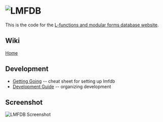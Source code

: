 ![LMFDB][logo]
==============

This is the code for the 
[L-functions and modular forms database website](http://www.lmfdb.org/).

Wiki
----

[Home](https://github.com/LMFDB/lmfdb/wiki)

Development
-----------

* [Getting Going](https://github.com/LMFDB/lmfdb/wiki/GettingGoing) -- cheat sheet for setting up lmfdb
* [Development Guide](https://github.com/LMFDB/lmfdb/wiki/DevelopmentGuide) -- organizing development

Screenshot
----------

![LMFDB Screenshot](https://raw.github.com/wiki/LMFDB/lmfdb/lmfdb-screenshot-20120410.png)

[logo]: https://github.com/LMFDB/lmfdb/raw/master/lmfdb/static/images/lmfdb-logo.png "LMFDB"
